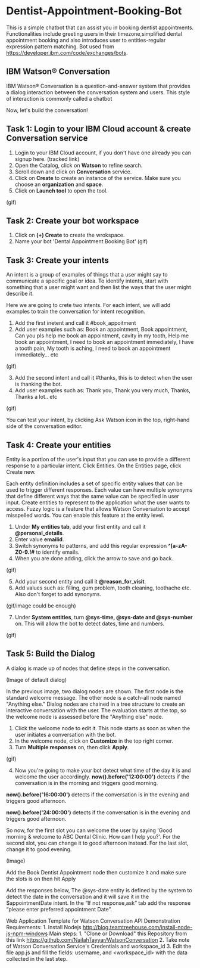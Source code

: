 # Dentist-Appointment-Booking-Bot

This is a simple chatbot that can assist you in booking dentist appointments. Functionalities include greeting users in their timezone,simplified dental appointment booking and also introduces user to entities-regular expression pattern matching. Bot used from https://developer.ibm.com/code/exchanges/bots. 

## IBM Watson® Conversation
IBM Watson® Conversation is a question-and-answer system that provides a dialog interaction
between the conversation system and users. This style of interaction is commonly called a
chatbot

Now, let's build the conversation!

## Task 1: Login to your IBM Cloud account & create Conversation service

1. Login to your IBM Cloud account, if you don't have one already you can signup here. (tracked link)
2. Open the Catalog, click on **Watson** to refine search.
3. Scroll down and click on **Conversation** service.
4. Click on **Create** to create an instance of the service. Make sure you choose an **organization** and **space**.
5. Click on **Launch tool** to open the tool.

(gif)

## Task 2: Create your bot workspace
1. Click on **(+) Create** to create the wrokspace.
2. Name your bot 'Dental Appointment Booking Bot'
(gif)

## Task 3: Create your intents
An intent is a group of examples of things that a user might say to communicate a specific goal
or idea. To identify intents, start with something that a user might want and then list the ways
that the user might describe it.

Here we are going to crete two intents. For each intent, we will add examples to train the conversation for intent recognition.

1. Add the first inetent and call it #book_appoitment
2. Add user examples such as: Book an appointment, Book appointment, Can you pls help me book an appointment, cavity in my tooth, Help me book an appointment, I need to book an appointment immediately, I have a tooth pain, My tooth is aching, I need to book an appointment immediately... etc

(gif)

3. Add the second intent and call it #thanks, this is to detect when the user is thanking the bot.
4. Add user examples such as: Thank you, Thank you very much, Thanks, Thanks a lot.. etc

(gif)

You can test your intent, by clicking Ask Watson icon in the top, right-hand side of the conversation editor.

## Task 4: Create your entities
Entity is a portion of the user's input that you can use to provide a
different response to a particular intent. Click Entities. On the Entities page, click Create new.

Each entity definition includes a set of specific entity values that can be used to trigger different
responses. Each value can have multiple synonyms that define different ways that the same value
can be specified in user input. Create entities to represent to the application what the user wants to access. Fuzzy logic is a
feature that allows Watson Conversation to accept misspelled words. You can enable this feature
at the entity level.

1. Under **My entities tab**, add your first entity and call it **@personal_details**.
2. Enter value **emailid**.
3. Switch synonyms to patterns, and add this regular expression <b>^[a-zA-Z0-9.!#$%&’*+/=?^_`{|}~-]+@[a-zA-Z0-9-]+(?:\.[a-zA-Z0-9-]+)*$</b> to identify emails.
4. When you are done adding, click the arrow to save and go back.

(gif)

5. Add your second entity and call it **@reason_for_visit**.
6. Add values such as: filling, gum problem, tooth cleaning, toothache etc. Also don't forget to add synonyms.

(gif/image could be enough)

7. Under **System entities**, turn **@sys-time, @sys-date and @sys-number** on. This will allow the bot to detect dates, time and numbers.

(gif)

## Task 5: Build the Dialog
A dialog is made up of nodes that define steps in the conversation.

(Image of default dialog)

In the previous image, two dialog nodes are shown. The first node is the standard welcome
message. The other node is a catch-all node named "Anything else." Dialog nodes are chained in
a tree structure to create an interactive conversation with the user. The evaluation starts at the
top, so the welcome node is assessed before the "Anything else" node.

1. Click the welcome node to edit it. This node starts as soon as when the user initiates a conversation with the bot.
2. In the welcome node, click on **Customize** in the top right corner.
3. Turn **Multiple responses** on, then click **Apply**.

(gif)

4. Now you're going to make your bot detect what time of the day it is and welcome the user accordingly.
**now().before('12:00:00')** detects if the conversation is in the morning and triggers good
morning.

**now().before('16:00:00')** detects if the conversation is in the evening and triggers good
afternoon.

**now().before('24:00:00')** detects if the conversation is in the evening and triggers good
afternoon.

So now, for the first slot you can welcome the user by saying 'Good morning & welcome to ABC Dental Clinic. How can I help you?'. For the second slot, you can change it to good afternoon instead. For the last slot, change it to good evening.

(Image)

Add the Book Dentist Appointment node then customize it and make sure the slots is on then
hit Apply

Add the responses below, The @sys-date entity is defined by the system to detect the date in the
conversation and it will save it in the $appointmentDate intent. In the “If not response,ask” tab
add the response “please enter preferred appointment Date”.




Web Application Template for Watson Conversation API
Demonstration
Requirements:
1.
Install Nodejs http://blog.teamtreehouse.com/install-node-js-npm-windows
Main steps:
1.
"Clone or Download" this Repository from this link
https://github.com/NailahTayyar/WatsonConversation
2.
Take note of Watson Conversation Service's Credentials and workspace_id
3.
Edit the file app.js and fill the fields: username, and <workspace_id> with the data
collected in the last step.
